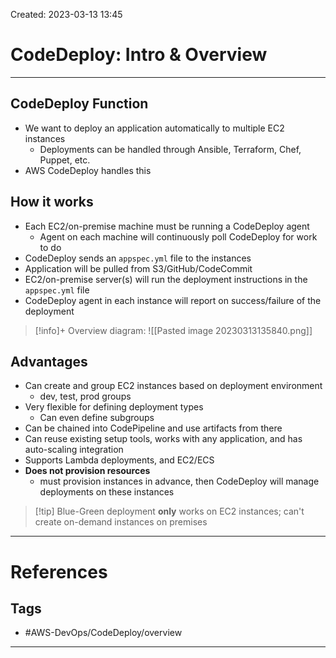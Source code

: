 Created: 2023-03-13 13:45
# CodeDeploy: Intro & Overview
---
## CodeDeploy Function
- We want to deploy an application automatically to multiple EC2 instances
	- Deployments can be handled through Ansible, Terraform, Chef, Puppet, etc.
- AWS CodeDeploy handles this 

## How it works
- Each EC2/on-premise machine must be running a CodeDeploy agent
	- Agent on each machine will continuously poll CodeDeploy for work to do
- CodeDeploy sends an `appspec.yml` file to the instances
- Application will be pulled from S3/GitHub/CodeCommit
- EC2/on-premise server(s) will run the deployment instructions in the `appspec.yml` file
- CodeDeploy agent in each instance will report on success/failure of the deployment
>[!info]+ Overview diagram:
>![[Pasted image 20230313135840.png]]

## Advantages
- Can create and group EC2 instances based on deployment environment
	- dev, test, prod groups
- Very flexible for defining deployment types
	- Can even define subgroups 
- Can be chained into CodePipeline and use artifacts from there
- Can reuse existing setup tools, works with any application, and has auto-scaling integration
- Supports Lambda deployments, and EC2/ECS
- **Does not provision resources**
	- must provision instances in advance, then CodeDeploy will manage deployments on these instances

>[!tip] Blue-Green deployment **only** works on EC2 instances; can't create on-demand instances on premises



---
# References


## Tags
- #AWS-DevOps/CodeDeploy/overview 
---